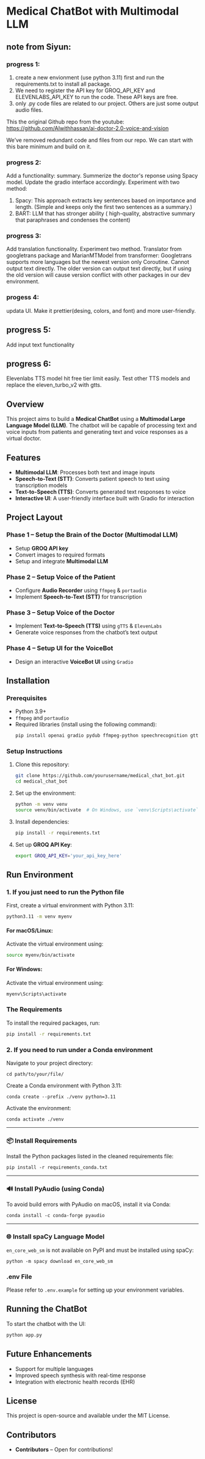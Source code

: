 # Medical ChatBot with Multimodal LLM

## note from Siyun:
### progress 1:
1. create a new envionment (use python 3.11) first and run the requirements.txt to install all package.
2. We need to register the API key for GROQ_API_KEY and ELEVENLABS_API_KEY to run the code. These API keys are free.
3. only .py code files are related to our project. Others are just some output audio files.

This the original Github repo from the youtube:
https://github.com/AIwithhassan/ai-doctor-2.0-voice-and-vision

We’ve removed redundant code and files from our repo. We can start with this bare minimum and build on it. <br>

### progress 2:
Add a functionality: summary. Summerize the doctor's reponse using Spacy model. Update the gradio interface accordingly. Experiment with two method:
1. Spacy: This approach extracts key sentences based on importance and length. (Simple and keeps only the first two sentences as a summary.)
2. BART: LLM that has stronger ability ( high-quality, abstractive summary that paraphrases and condenses the content)

### progress 3:
Add translation functionality. Experiment two method. Translator from googletrans package and MarianMTModel from transformer:
Googletrans supports more languages but the newest version only Coroutine. Cannot output text directly. The older version can output text directly, but if using the old version will cause version conflict with other packages in our dev environment.

### progess 4:
updata UI. Make it prettier(desing, colors, and font) and more user-friendly. 

## progress 5:
Add input text functionality

## progress 6:
Elevenlabs TTS model hit free tier limit easily. Test other TTS models and replace the eleven_turbo_v2 with gtts.

## Overview
This project aims to build a **Medical ChatBot** using a **Multimodal Large Language Model (LLM)**. The chatbot will be capable of processing text and voice inputs from patients and generating text and voice responses as a virtual doctor. 

## Features
- **Multimodal LLM**: Processes both text and image inputs
- **Speech-to-Text (STT)**: Converts patient speech to text using transcription models
- **Text-to-Speech (TTS)**: Converts generated text responses to voice
- **Interactive UI**: A user-friendly interface built with Gradio for interaction

## Project Layout
### Phase 1 – Setup the Brain of the Doctor (Multimodal LLM)
- Setup **GROQ API key**
- Convert images to required formats
- Setup and integrate **Multimodal LLM**

### Phase 2 – Setup Voice of the Patient
- Configure **Audio Recorder** using `ffmpeg` & `portaudio`
- Implement **Speech-to-Text (STT)** for transcription

### Phase 3 – Setup Voice of the Doctor
- Implement **Text-to-Speech (TTS)** using `gTTS` & `ElevenLabs`
- Generate voice responses from the chatbot’s text output

### Phase 4 – Setup UI for the VoiceBot
- Design an interactive **VoiceBot UI** using `Gradio`

## Installation
### Prerequisites
- Python 3.9+
- `ffmpeg` and `portaudio`
- Required libraries (install using the following command):
  ```sh
  pip install openai gradio pydub ffmpeg-python speechrecognition gtts elevenlabs
  ```

### Setup Instructions
1. Clone this repository:
   ```sh
   git clone https://github.com/yourusername/medical_chat_bot.git
   cd medical_chat_bot
   ```
2. Set up the environment:
   ```sh
   python -m venv venv
   source venv/bin/activate  # On Windows, use `venv\Scripts\activate`
   ```
3. Install dependencies:
   ```sh
   pip install -r requirements.txt
   ```
4. Set up **GROQ API Key**:
   ```sh
   export GROQ_API_KEY='your_api_key_here'
   ```

## Run Environment

### 1. If you just need to run the Python file

First, create a virtual environment with Python 3.11:

```bash
python3.11 -m venv myenv
```

#### For macOS/Linux:
Activate the virtual environment using:

```bash
source myenv/bin/activate
```

#### For Windows:
Activate the virtual environment using:

```bash
myenv\Scripts\activate
```

### The Requirements

To install the required packages, run:

```bash
pip install -r requirements.txt
```

### 2. If you need to run under a Conda environment

Navigate to your project directory:

```
cd path/to/your/file/
```

Create a Conda environment with Python 3.11:

```
conda create --prefix ./venv python=3.11
```

Activate the environment:

```
conda activate ./venv
```

---

### 📦 Install Requirements

Install the Python packages listed in the cleaned requirements file:

```
pip install -r requirements_conda.txt
```

---

### 🔊 Install PyAudio (using Conda)

To avoid build errors with PyAudio on macOS, install it via Conda:

```
conda install -c conda-forge pyaudio
```

---

### 🌐 Install spaCy Language Model

`en_core_web_sm` is not available on PyPI and must be installed using spaCy:

```
python -m spacy download en_core_web_sm
```


### .env File

Please refer to `.env.example` for setting up your environment variables.

## Running the ChatBot
To start the chatbot with the UI:
```sh
python app.py
```

## Future Enhancements
- Support for multiple languages
- Improved speech synthesis with real-time response
- Integration with electronic health records (EHR)

## License
This project is open-source and available under the MIT License.

## Contributors
- **Contributors** – Open for contributions!

